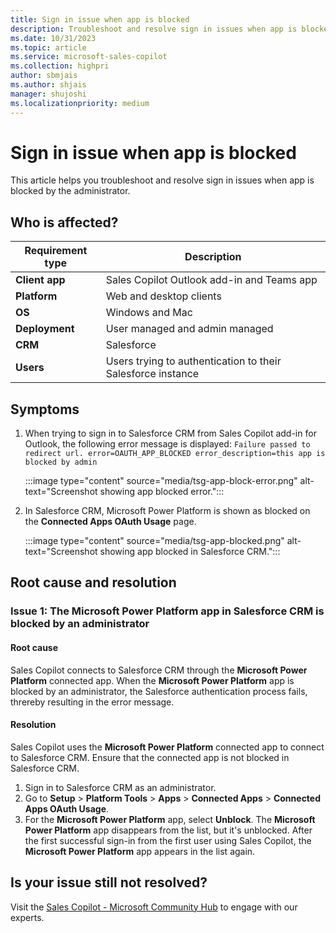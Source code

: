 ```yaml
---
title: Sign in issue when app is blocked
description: Troubleshoot and resolve sign in issues when app is blocked.
ms.date: 10/31/2023
ms.topic: article
ms.service: microsoft-sales-copilot
ms.collection: highpri
author: sbmjais
ms.author: shjais
manager: shujoshi
ms.localizationpriority: medium
---
```


# Sign in issue when app is blocked

This article helps you troubleshoot and resolve sign in issues when app is blocked by the administrator.

## Who is affected?

| Requirement type |Description  |
|---------|---------|
|**Client app**     |  Sales Copilot Outlook add-in and Teams app    |
|**Platform**     | Web and desktop clients         |
|**OS**     | Windows and Mac         |
|**Deployment**     | User managed and admin managed       |
|**CRM**     | Salesforce      |
|**Users**     | Users trying to authentication to their Salesforce instance |

## Symptoms

1. When trying to sign in to Salesforce CRM from Sales Copilot add-in for Outlook, the following error message is displayed: `Failure passed to redirect url. error=OAUTH_APP_BLOCKED error_description=this app is blocked by admin`

    :::image type="content" source="media/tsg-app-block-error.png" alt-text="Screenshot showing app blocked error.":::

2. In Salesforce CRM, Microsoft Power Platform is shown as blocked on the **Connected Apps OAuth Usage** page.

    :::image type="content" source="media/tsg-app-blocked.png" alt-text="Screenshot showing app blocked in Salesforce CRM.":::

## Root cause and resolution

### Issue 1: The Microsoft Power Platform app in Salesforce CRM is blocked by an administrator 

#### Root cause

Sales Copilot connects to Salesforce CRM through the **Microsoft Power Platform** connected app. When the **Microsoft Power Platform** app is blocked by an administrator, the Salesforce authentication process fails, threreby resulting in the error message.

#### Resolution

Sales Copilot uses the **Microsoft Power Platform** connected app to connect to Salesforce CRM. Ensure that the connected app is not blocked in Salesforce CRM.

1. Sign in to Salesforce CRM as an administrator.
1. Go to **Setup** > **Platform Tools** > **Apps** > **Connected Apps** > **Connected Apps OAuth Usage**.
1. For the **Microsoft Power Platform** app, select **Unblock**.
    The **Microsoft Power Platform** app disappears from the list, but it's unblocked.
    After the first successful sign-in from the first user using Sales Copilot, the **Microsoft Power Platform** app appears in the list again.


## Is your issue still not resolved?

Visit the [Sales Copilot - Microsoft Community Hub](https://techcommunity.microsoft.com/t5/viva-sales/bd-p/VivaSales) to engage with our experts.

